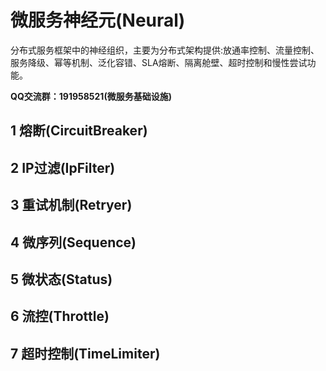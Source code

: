 # 微服务神经元(Neural)

分布式服务框架中的神经组织，主要为分布式架构提供:放通率控制、流量控制、服务降级、幂等机制、泛化容错、SLA熔断、隔离舱壁、超时控制和慢性尝试功能。 

**QQ交流群：191958521(微服务基础设施)**

## 1 熔断(CircuitBreaker)
## 2 IP过滤(IpFilter)
## 3 重试机制(Retryer)
## 4 微序列(Sequence)
## 5 微状态(Status)
## 6 流控(Throttle)
## 7 超时控制(TimeLimiter)


